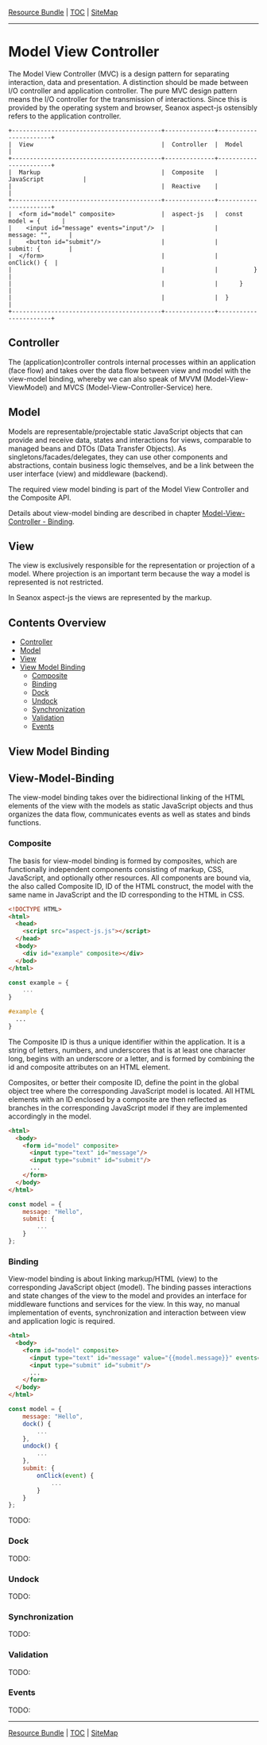 [Resource Bundle](message.md) | [TOC](README.md#model-view-controller) | [SiteMap](sitemap.md)
- - -

# Model View Controller

The Model View Controller (MVC) is a design pattern for separating interaction,
data and presentation. A distinction should be made between I/O controller and
application controller. The pure MVC design pattern means the I/O controller for
the transmission of interactions. Since this is provided by the operating system
and browser, Seanox aspect-js ostensibly refers to the application controller.

```
+------------------------------------------+--------------+-----------------------+
|  View                                    |  Controller  |  Model                |
+------------------------------------------+--------------+-----------------------+
|  Markup                                  |  Composite   |  JavaScript           |
|                                          |  Reactive    |                       |
+------------------------------------------+--------------+-----------------------+
|  <form id="model" composite>             |  aspect-js   |  const model = {      |
|    <input id="message" events="input"/>  |              |      message: "",     | 
|    <button id="submit"/>                 |              |      submit: {        |
|  </form>                                 |              |          onClick() {  |
|                                          |              |          }            |
|                                          |              |      }                |
|                                          |              |  }                    |
+------------------------------------------+--------------+-----------------------+
```


## Controller

The (application)controller controls internal processes within an application
(face flow) and takes over the data flow between view and model with the
view-model binding, whereby we can also speak of MVVM (Model-View-ViewModel) and
MVCS (Model-View-Controller-Service) here.


## Model

Models are representable/projectable static JavaScript objects that can provide
and receive data, states and interactions for views, comparable to managed beans
and DTOs (Data Transfer Objects). As singletons/facades/delegates, they can use
other components and abstractions, contain business logic themselves, and be a
link between the user interface (view) and middleware (backend).

The required view model binding is part of the Model View Controller and the
Composite API.

Details about view-model binding are described in chapter
[Model-View-Controller - Binding](mvc.md#binding).


## View

The view is exclusively responsible for the representation or projection of a
model. Where projection is an important term because the way a model is
represented is not restricted.

In Seanox aspect-js the views are represented by the markup.


## Contents Overview

* [Controller](#controller)
* [Model](#model)
* [View](#view)
* [View Model Binding](#view-model-binding)
  * [Composite](#composite)
  * [Binding](#binding)
  * [Dock](#dock)
  * [Undock](#undock)
  * [Synchronization](#synchronization)
  * [Validation](#validation)
  * [Events](#events)


## View Model Binding


## View-Model-Binding

The view-model binding takes over the bidirectional linking of the HTML elements
of the view with the models as static JavaScript objects and thus organizes the
data flow, communicates events as well as states and binds functions.


### Composite

The basis for view-model binding is formed by composites, which are functionally
independent components consisting of markup, CSS, JavaScript, and optionally
other resources. All components are bound via, the also called Composite ID, ID
of the HTML construct, the model with the same name in JavaScript and the ID
corresponding to the HTML in CSS.

```html
<!DOCTYPE HTML>
<html>
  <head>
    <script src="aspect-js.js"></script>
  </head>
  <body>
    <div id="example" composite></div>
  </bod>
</html>
```

```javascript
const example = {
    ...    
}
```

```css
#example {
  ...    
}
```

The Composite ID is thus a unique identifier within the application. It is a
string of letters, numbers, and underscores that is at least one character long,
begins with an underscore or a letter, and is formed by combining the id and
composite attributes on an HTML element.

Composites, or better their composite ID, define the point in the global object
tree where the corresponding JavaScript model is located. All HTML elements with
an ID enclosed by a composite are then reflected as branches in the
corresponding JavaScript model if they are implemented accordingly in the model.

```html
<html>
  <body>
    <form id="model" composite>
      <input type="text" id="message"/>
      <input type="submit" id="submit"/>
      ...
    </form>
  </body>
</html>
```

```javascript
const model = {
    message: "Hello", 
    submit: {
        ...    
    }
};
```


### Binding

View-model binding is about linking markup/HTML (view) to the corresponding
JavaScript object (model). The binding passes interactions and state changes of
the view to the model and provides an interface for middleware functions and
services for the view. In this way, no manual implementation of events,
synchronization and interaction between view and application logic is required.

```html
<html>
  <body>
    <form id="model" composite>
      <input type="text" id="message" value="{{model.message}}" events="change"/>
      <input type="submit" id="submit"/>
      ...
    </form>
  </body>
</html>
```

```javascript
const model = {
    message: "Hello", 
    dock() {
        ...
    },
    undock() {
        ...
    },
    submit: {
        onClick(event) {
            ...
        }
    }
};
```

TODO:

### Dock

TODO:


### Undock

TODO:


### Synchronization

TODO:


### Validation

TODO:


### Events

TODO:


- - -

[Resource Bundle](message.md) | [TOC](README.md#model-view-controller) | [SiteMap](sitemap.md)
